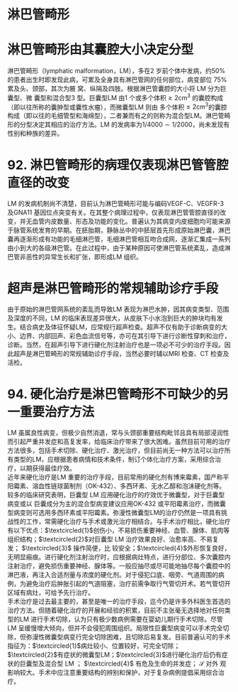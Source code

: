 # 淋巴管畸形  
#  淋巴管畸形由其囊腔大小决定分型  
淋巴管畸形（lymphatic malformation，LM），多在2 岁前个体中发病，约$50\%$ 的患者出生时即发现此病，可累及全身具有淋巴管网的任何部位，病变部位 $75\%$  累及头、颈部，其次为腋 窝、纵隔及四肢。根据淋巴管囊腔的大小将 LM  分为巨囊型、微 囊型和混合型3 型。巨囊型LM 由1 个或多个体积$\geqslant2\mathrm{cm}^{3}$ 的囊腔构成（即以往所称的囊肿型或囊性水瘤），而微囊型LM 则由  多个体积$\leqslant2\mathrm{cm}^{3}$的囊腔构成（即以往的毛细管型和海绵型），二者兼而有之的则称为混合型LM。淋巴管畸形的分型决定其相应的治疗方法。LM 的发病率为$1/4000\sim1/2000$，尚未发现有性别和种族的差异。  
# 92. 淋巴管畸形的病理仅表现淋巴管管腔直径的改变  
LM 的发病机制尚不清楚，目前认为淋巴管畸形可能与编码VEGF-C、VEGFR-3 及GNA11 基因位点突变有关。在其整个病理过程中，仅表现淋巴管管腔直径的改变，并无血管内皮数量、形态及功能的变化。普遍认为其病变内皮细胞均可能来源于脉管系统发育的早期。在胚胎期，静脉丛中的中胚层首先形成原始淋巴囊，淋巴囊再逐渐形成有功能的毛细淋巴管，毛细淋巴管相互吻合成网，逐渐汇集成一系列由小到大的各级淋巴管。在此过程中，由于某种原因可使淋巴管系统紊乱，造成淋巴管非恶性的异常生长和扩张，即形成LM 组织。  
#  超声是淋巴管畸形的常规辅助诊疗手段  
由于原始的淋巴管网系统的紊乱而导致LM 表现为淋巴水肿，因其病变类型、范围及深度的不同，LM 的临床表现差异很大，从皮肤下小水泡到巨大的肿块均有发生。结合病史及体征怀疑LM，应常规行超声检查。超声不仅有助于诊断病变的大小、边界、内部回声、彩色血流信号等，亦可在其引导下进行诊断性穿刺和治疗， 诊断。当然，在超声引导下进行硬化剂注射治疗也是一项必不可少的治疗手段。因此超声是淋巴管畸形的常规辅助诊疗手段，当然必要时辅以MRI 检查、CT 检查及活检。  
# 94. 硬化治疗是淋巴管畸形不可缺少的另一重要治疗方法  
LM 虽属良性病变，但极少自然消退，常与头颈部重要结构毗邻且具有局部浸润性而引起严重并发症和高复发率，给临床治疗带来了很大困难。虽然目前可用的治疗方法很多，包括手术切除、硬化治疗、激光治疗，但目前尚无一种方法可以治疗所有类型的LM，应根据患者病情和技术条件，制订个体化治疗方案，采用综合治疗，以期获得最佳疗效。  
近年来硬化治疗是LM 重要的治疗手段，目前常用的硬化剂有博来霉素，国产称平阳霉素、溶血性链球菌制剂（OK-432）、多西环素、无水乙醇和泡沫硬化剂等。较多的临床研究表明，巨囊型 LM  应用硬化治疗的疗效优于微囊型，对于巨囊型病变或以 巨囊成分为主的混合型病变建议应用OK-432 或平阳霉素治疗，而微囊型病变则可选用多西环素或平阳霉素。弥漫性微囊型LM的治疗仍然是一项具有挑战性的工作，常需硬化治疗与手术或激光治疗相结合。与手术治疗相比，硬化治疗有以下优点：$\textcircled{1}$创伤小，不易损伤重要神经、血管、腺体、肌肉等组织结构；$\textcircled{2}$对巨囊型 LM  治疗效果良好、治愈率高、不易复发； $\textcircled{3}$ 操作简便，比 较安全；$\textcircled{4}$外形恢复良好，无明显瘢痕。进行硬化剂注射治疗时，应根据病灶特点，进行分部位、多次囊腔内注射治疗，避免损伤重要神经、腺体等。一般应抽尽或尽可能地抽尽每个囊腔中的淋巴液，再注入合适剂量与浓度的硬化剂。对于侵犯口底、咽旁、气道周围的病例，为避免治疗后肿胀引起的气道阻塞，治疗前需争取行气管切开术。若气管切开区域有病灶，可给予先行治疗。  
手术治疗是过去最主要的，甚至是唯一的治疗手段，迄今仍是许多外科医生首选的治疗方法。但随着硬化治疗的开展和经验的积累，目前不主张毫无选择地对任何类型的LM 进行手术切除，认为只有极少数病例需要在婴幼儿期行手术切除。尽管 LM 呈缓慢增大倾向，但并不会侵犯周围组织。局限性巨囊型病变可以手术完全切除，但弥漫性微囊型病变行完全切除困难，且切除后易复发。目前普遍认可的手术指征为：$\textcircled{1}$病灶较小、位置较好，可完全切除；$\textcircled{2}$有症状的微囊型LM；$\textcircled{3}$进行硬化治疗后仍有症状的巨囊型及混合型 LM ； $\textcircled{4}$ 有危及生命的并发症； $\mathcal{S}$ 对外 观影响较大。手术中应注意重要结构的辨别和保护，对于复杂病例提倡采用综合治疗。  